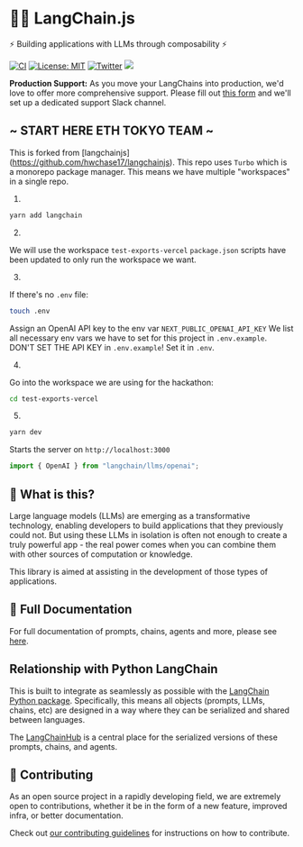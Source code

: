 # 🦜️🔗 LangChain.js

⚡ Building applications with LLMs through composability ⚡

[![CI](https://github.com/hwchase17/langchainjs/actions/workflows/ci.yml/badge.svg)](https://github.com/hwchase17/langchainjs/actions/workflows/ci.yml) [![License: MIT](https://img.shields.io/badge/License-MIT-yellow.svg)](https://opensource.org/licenses/MIT) [![Twitter](https://img.shields.io/twitter/url/https/twitter.com/langchainai.svg?style=social&label=Follow%20%40LangChainAI)](https://twitter.com/langchainai) [![](https://dcbadge.vercel.app/api/server/6adMQxSpJS?compact=true&style=flat)](https://discord.gg/6adMQxSpJS)

**Production Support:** As you move your LangChains into production, we'd love to offer more comprehensive support.
Please fill out [this form](https://forms.gle/57d8AmXBYp8PP8tZA) and we'll set up a dedicated support Slack channel.

## ~ START HERE ETH TOKYO TEAM ~

This is forked from [langchainjs] (https://github.com/hwchase17/langchainjs).
This repo uses `Turbo` which is a monorepo package manager. This means we have multiple "workspaces" in a single repo.

1.

```zsh
yarn add langchain
```

2.

We will use the workspace `test-exports-vercel`
`package.json` scripts have been updated to only run the workspace we want.

3.

If there's no `.env` file:

```zsh
touch .env
```

Assign an OpenAI API key to the env var `NEXT_PUBLIC_OPENAI_API_KEY`
We list all necessary env vars we have to set for this project in `.env.example`. DON'T SET THE API KEY in `.env.example`! Set it in `.env`.

4.

Go into the workspace we are using for the hackathon:

```zsh
cd test-exports-vercel
```

5.

```zsh
yarn dev
```

Starts the server on `http://localhost:3000`

```typescript
import { OpenAI } from "langchain/llms/openai";
```

## 🤔 What is this?

Large language models (LLMs) are emerging as a transformative technology, enabling
developers to build applications that they previously could not.
But using these LLMs in isolation is often not enough to
create a truly powerful app - the real power comes when you can combine them with other sources of computation or knowledge.

This library is aimed at assisting in the development of those types of applications.

## 📖 Full Documentation

For full documentation of prompts, chains, agents and more, please see [here](https://js.langchain.com/docs/).

## Relationship with Python LangChain

This is built to integrate as seamlessly as possible with the [LangChain Python package](https://github.com/hwchase17/langchain). Specifically, this means all objects (prompts, LLMs, chains, etc) are designed in a way where they can be serialized and shared between languages.

The [LangChainHub](https://github.com/hwchase17/langchain-hub) is a central place for the serialized versions of these prompts, chains, and agents.

## 💁 Contributing

As an open source project in a rapidly developing field, we are extremely open to contributions, whether it be in the form of a new feature, improved infra, or better documentation.

Check out [our contributing guidelines](CONTRIBUTING.md) for instructions on how to contribute.
